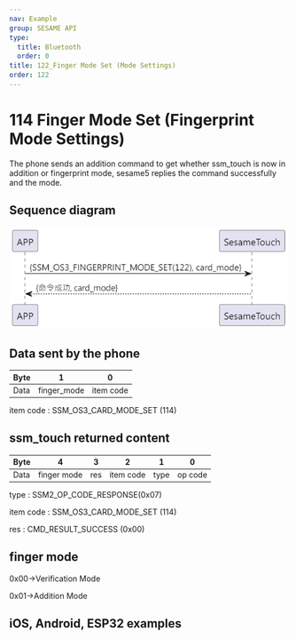 ```yaml
---
nav: Example
group: SESAME API
type:
  title: Bluetooth
  order: 0
title: 122_Finger Mode Set (Mode Settings)
order: 122
---
```


# 114 Finger Mode Set (Fingerprint Mode Settings)

The phone sends an addition command to get whether ssm_touch is now in addition or fingerprint mode, sesame5 replies the command successfully and the mode.

## Sequence diagram

<p align="left" >
  <img src="./src/finger_mode_set/finger_mode_set.png" alt="" title="">
</p>

## Data sent by the phone

 | Byte |      1      |     0     |
 | ---- | :---------: | :-------: |
 | Data | finger_mode | item code |

item code : SSM_OS3_CARD_MODE_SET (114)

## ssm_touch returned content

| Byte |      4      |  3  |     2     |  1   |    0    |
| ---- | :---------: | :-: | :-------: | :--: | :-----: |
| Data | finger mode | res | item code | type | op code |

type : SSM2_OP_CODE_RESPONSE(0x07)

item code : SSM_OS3_CARD_MODE_SET (114)

res : CMD_RESULT_SUCCESS (0x00)

## finger mode

0x00->Verification Mode

0x01->Addition Mode

## iOS, Android, ESP32 examples

<CustomBashOSPlatformFingerModeSet ios='true' android='true'  esp32='true'/>

<!-- ## Android example

```jsx | pure
   override fun fingerPrintModeSet(mode: Byte, result: CHResult<CHEmpty>) {
        if (checkBle(result)) return
        sendCommand(SesameOS3Payload(SesameItemCode.SSM_OS3_FINGERPRINT_MODE_SET.value, byteArrayOf(mode))) {
            result.invoke(Result.success(CHResultState.CHResultStateBLE(CHEmpty())))
        }
    }
```

## iOS example

```jsx | pure
    func fingerPrintModeSet(mode: UInt8, result: @escaping (CHResult<CHEmpty>)) {
        if (self.checkBle(result)) { return }

        sendCommand(.init(.SSM_OS3_FINGERPRINT_MODE_SET,Data([mode]))) { _ in
            result(.success(CHResultStateNetworks(input: CHEmpty())))
        }
    }
```

## ESP example

```jsx | pure

``` -->